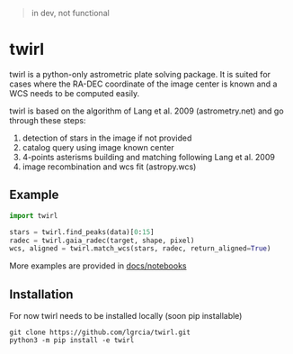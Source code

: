 > in dev, not functional

# twirl

twirl is a python-only astrometric plate solving package. It is suited for cases where the RA-DEC coordinate of the image center is known and a WCS needs to be computed easily.

twirl is based on the algorithm of Lang et al. 2009 (astrometry.net) and go through these steps:
1. detection of stars in the image if not provided
2. catalog query using image known center
3. 4-points asterisms building and matching following Lang et al. 2009
4. image recombination and wcs fit (astropy.wcs)

## Example
```python
import twirl

stars = twirl.find_peaks(data)[0:15]
radec = twirl.gaia_radec(target, shape, pixel)
wcs, aligned = twirl.match_wcs(stars, radec, return_aligned=True)
```
More examples are provided in [docs/notebooks](https://github.com/lgrcia/twirl/tree/master/docs/notebooks)

## Installation

For now twirl needs to be installed locally (soon pip installable)
```shell
git clone https://github.com/lgrcia/twirl.git
python3 -m pip install -e twirl
```